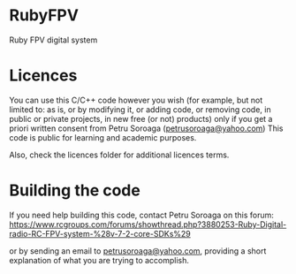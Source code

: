 # RubyFPV
Ruby FPV digital system

# Licences

You can use this C/C++ code however you wish (for example, but not limited to: as is, or by modifying it, or adding code, or removing code, in public or private projects, in new free (or not) products) only if you get a priori written consent from Petru Soroaga (petrusoroaga@yahoo.com)
This code is public for learning and academic purposes.

Also, check the licences folder for additional licences terms.

# Building the code

If you need help building this code, contact Petru Soroaga on this forum:
https://www.rcgroups.com/forums/showthread.php?3880253-Ruby-Digital-radio-RC-FPV-system-%28v-7-2-core-SDKs%29

or by sending an email to petrusoroaga@yahoo.com, providing a short explanation of what you are trying to accomplish.
